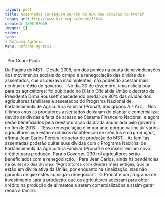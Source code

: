 ```yaml
---
layout: post
title: Assentados conseguem perdão de 80% das dívidas do Pronaf
legacy_url: http://www.mst.org.br/node/15634
created: 1390497669
images: []
video: 
tags:
- Reforma Agrária
Menu: Reforma Agrária
---
```



 
Por Geani Paula

Da Página do MST
 
Desde 2008, um dos pontos na pauta de reivindicações dos movimentos sociais do campo é a renegociação das dívidas dos assentados, que os deixava inadimplentes, não podendo acessar mais nenhum crédito do governo. 
 
No dia 30 de dezembro, uma notícia boa para os agricultores: foi publicado no Diário Oficial da União o decreto da Presidenta Dilma Rousseff concedendo perdão de 80% das dívidas dos agricultores familiares e assentados do Programa Nacional de Fortalecimento de Agricultura Familiar (Pronaf), dos grupos A e A/C.
 
Nos últimos anos os produtores assentados deixaram de plantar e comercializar devido às dívidas e falta de acesso ao Sistema Financeiro Nacional, e agora serão beneficiados pela reestruturação da dívida anunciada pelo governo no fim de 2013. 
 
“Essa renegociação é importante porque vai incluir vários agricultores que estão excluídos da obtenção de créditos e da produção”, afirma Jean Carlos Pereira, do setor de produção do MST.
 
As famílias assentadas poderão quitar suas dividas com o Programa Nacional de Fortalecimento da Agricultura Familiar (Pronaf) e se inserir em um novo crédito para produção. Para o Governo, 230 mil agricultores serão beneficiados com a renegociação.
 
Para Jean Carlos, ainda há pendências na quitação das dívidas. “Agricultores com dívidas mais antigas, que já estão em dívida ativa da União, por enquanto há sinalização, mas não garantia de que estes consigam renegociar”.
 
O Pronaf é um programa de investimento para a produção, que os agricultores acessam para obter crédito na produção de alimentos a serem comercializados e assim gerar renda à família. 
 
 
